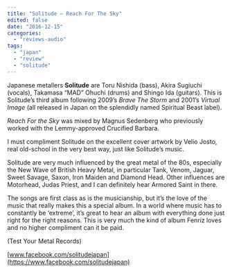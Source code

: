 ```yaml
---
title: "Solitude – Reach For The Sky"
edited: false
date: "2016-12-15"
categories:
  - "reviews-audio"
tags:
  - "japan"
  - "review"
  - "solitude"
---
```


Japanese metallers **Solitude** are Toru Nishida (bass), Akira Sugiuchi (vocals), Takamasa “MAD” Ohuchi (drums) and Shingo Ida (guitars). This is Solitude’s third album following 2009’s _Brave The Storm_ and 2001’s _Virtual Image_ (all released in Japan on the splendidly named Spiritual Beast label).

_Reach For the Sky_ was mixed by Magnus Sedenberg who previously worked with the Lemmy-approved Crucified Barbara.

I must compliment Solitude on the excellent cover artwork by Velio Josto, real old-school in the very best way, just like Solitude’s music.

Solitude are very much influenced by the great metal of the 80s, especially the New Wave of British Heavy Metal, in particular Tank, Venom, Jaguar, Sweet Savage, Saxon, Iron Maiden and Diamond Head. Other influences are Motorhead, Judas Priest, and I can definitely hear Armored Saint in there.

The songs are first class as is the musicianship, but it’s the love of the music that really makes this a special album. In a world where music has to constantly be ‘extreme’, it’s great to hear an album with everything done just right for the right reasons. This is very much the kind of album Fenriz loves and no higher compliment can it be paid.

(Test Your Metal Records)

[www.facebook.com/solitudejapan](https://www.facebook.com/solitudejapan)
